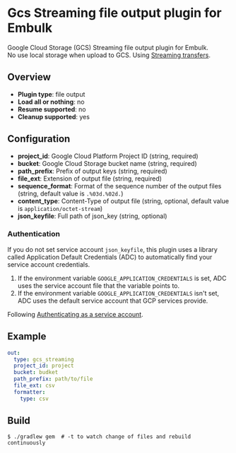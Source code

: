 # Gcs Streaming file output plugin for Embulk

Google Cloud Storage (GCS) Streaming file output plugin for Embulk.  
No use local storage when upload to GCS. Using [Streaming transfers](https://cloud.google.com/storage/docs/streaming).

## Overview

* **Plugin type**: file output
* **Load all or nothing**: no
* **Resume supported**: no
* **Cleanup supported**: yes

## Configuration

- **project_id**: Google Cloud Platform Project ID (string, required)
- **bucket**: Google Cloud Storage bucket name (string, required)
- **path_prefix**: Prefix of output keys (string, required)
- **file_ext**: Extension of output file (string, required)
- **sequence_format**: Format of the sequence number of the output files (string, default value is `.%03d.%02d.`)
- **content_type**: Content-Type of output file (string, optional, default value is `application/octet-stream`)
- **json_keyfile**: Full path of json_key (string, optional)

### Authentication

If you do not set service account `json_keyfile`, this plugin uses a library called Application Default Credentials (ADC) to automatically find your service account credentials.

1. If the environment variable `GOOGLE_APPLICATION_CREDENTIALS` is set, ADC uses the service account file that the variable points to.
1. If the environment variable `GOOGLE_APPLICATION_CREDENTIALS` isn't set, ADC uses the default service account that GCP services provide.

Following [Authenticating as a service account](https://cloud.google.com/docs/authentication/production).

## Example

```yaml
out:
  type: gcs_streaming
  project_id: project
  bucket: budket
  path_prefix: path/to/file
  file_ext: csv
  formatter:
    type: csv
```


## Build

```
$ ./gradlew gem  # -t to watch change of files and rebuild continuously
```
